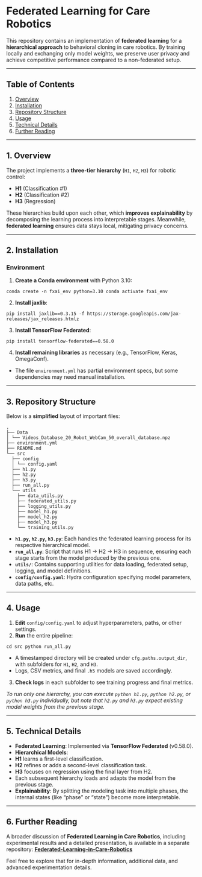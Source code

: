 # Federated Learning for Care Robotics

This repository contains an implementation of **federated learning** for a **hierarchical approach** to behavioral cloning in care robotics. By training locally and exchanging only model weights, we preserve user privacy and achieve competitive performance compared to a non-federated setup.


---

## Table of Contents


1. [Overview](#1-overview)
2. [Installation](#2-installation)
3. [Repository Structure](#3-repository-structure)
4. [Usage](#4-usage)
5. [Technical Details](#5-technical-details)
6. [Further Reading](#6-further-reading)


---

## 1. Overview

The project implements a **three-tier hierarchy** (`H1`, `H2`, `H3`) for robotic control:

* **H1** (Classification #1)
* **H2** (Classification #2)
* **H3** (Regression)

These hierarchies build upon each other, which **improves explainability** by decomposing the learning process into interpretable stages. Meanwhile, **federated learning** ensures data stays local, mitigating privacy concerns.


---

## 2. Installation

### Environment


1. **Create a Conda environment** with Python 3.10:

```
conda create -n fxai_env python=3.10 conda activate fxai_env
```

2. **Install jaxlib**:
```
pip install jaxlib==0.3.15 -f https://storage.googleapis.com/jax-releases/jax_releases.htmlz
```

3. **Install TensorFlow Federated**:
```
pip install tensorflow-federated==0.58.0
```

4. **Install remaining libraries** as necessary (e.g., TensorFlow, Keras, OmegaConf).  
- The file `environment.yml` has partial environment specs, but some dependencies may need manual installation.

---

## 3. Repository Structure

Below is a **simplified** layout of important files:

```
. 
├── Data
│ └── Videos_Database_20_Robot_WebCam_50_overall_database.npz 
├── environment.yml 
├── README.md 
└── src 
  ├── config 
  │ └── config.yaml 
  ├── h1.py 
  ├── h2.py 
  ├── h3.py 
  ├── run_all.py 
  └── utils 
    ├── data_utils.py 
    ├── federated_utils.py 
    ├── logging_utils.py 
    ├── model_h1.py 
    ├── model_h2.py 
    ├── model_h3.py 
    └── training_utils.py
```


- **`h1.py`, `h2.py`, `h3.py`**: Each handles the federated learning process for its respective hierarchical model.  
- **`run_all.py`**: Script that runs H1 → H2 → H3 in sequence, ensuring each stage starts from the model produced by the previous one.  
- **`utils/`**: Contains supporting utilities for data loading, federated setup, logging, and model definitions.  
- **`config/config.yaml`**: Hydra configuration specifying model parameters, data paths, etc.

---

## 4. Usage

1. **Edit** `config/config.yaml` to adjust hyperparameters, paths, or other settings.
2. **Run** the entire pipeline:
```
cd src python run_all.py
```

- A timestamped directory will be created under `cfg.paths.output_dir`, with subfolders for `H1`, `H2`, and `H3`.
- Logs, CSV metrics, and final `.h5` models are saved accordingly.
3. **Check logs** in each subfolder to see training progress and final metrics.

*To run only one hierarchy, you can execute `python h1.py`, `python h2.py`, or `python h3.py` individually, but note that `h2.py` and `h3.py` expect existing model weights from the previous stage.*

---

## 5. Technical Details

- **Federated Learning**: Implemented via **TensorFlow Federated** (v0.58.0).  
- **Hierarchical Models**:  
- **H1** learns a first-level classification.  
- **H2** refines or adds a second-level classification task.  
- **H3** focuses on regression using the final layer from H2.  
- Each subsequent hierarchy loads and adapts the model from the previous stage.  
- **Explainability**: By splitting the modeling task into multiple phases, the internal states (like “phase” or “state”) become more interpretable.

---

## 6. Further Reading

A broader discussion of **Federated Learning in Care Robotics**, including experimental results and a detailed presentation, is available in a separate repository:
[**Federated-Learning-in-Care-Robotics**](https://github.com/hpfield/Federated-Learning-in-Care-Robotics)

Feel free to explore that for in-depth information, additional data, and advanced experimentation details.
